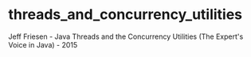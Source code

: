 # threads_and_concurrency_utilities
Jeff Friesen - Java Threads and the Concurrency Utilities (The Expert's Voice in Java) - 2015
